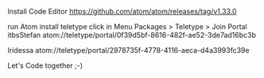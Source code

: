 
Install Code Editor
https://github.com/atom/atom/releases/tag/v1.33.0

run Atom
install teletype
click in Menu
Packages > Teletype > Join Portal itbsStefan
atom://teletype/portal/0f39d5bf-8616-482f-ae52-3de7ad16bc3b

Iridessa
atom://teletype/portal/2978735f-4778-4116-aeca-d4a3993fc39e


Let's Code together ;-)
